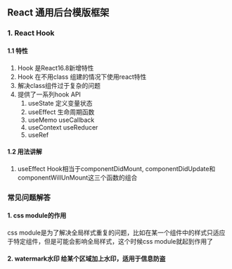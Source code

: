 ## React 通用后台模版框架

### 1. React Hook

#### 1.1 特性

1. Hook 是React16.8新增特性
2. Hook 在不用class 组建的情况下使用react特性
3. 解决class组件过于复杂的问题
4. 提供了一系列hook API
   1. useState 定义变量状态
   2. useEffect 生命周期函数
   3. useMemo useCallback
   4. useContext useReducer
   5. useRef

#### 1.2 用法讲解

1. useEffect Hook相当于componentDidMount, componentDidUpdate和componentWillUnMount这三个函数的组合

### 常见问题解答

#### 1. css module的作用

css module是为了解决全局样式重复的问题，比如在某一个组件中的样式只适应于特定组件，但是可能会影响全局样式，这个时候css module就起到作用了

#### 2. watermark水印 给某个区域加上水印，适用于信息防盗
